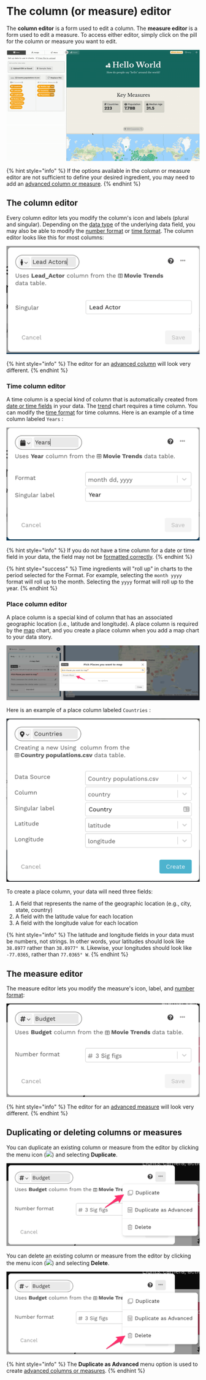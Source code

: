 # The column (or measure) editor

The **column editor** is a form used to edit a column. The **measure editor** is a form used to edit a measure. To access either editor, simply click on the pill for the column or measure you want to edit. &#x20;

![Access the column editor by clicking the column pill](<../../../.gitbook/assets/Column editor.gif>)

{% hint style="info" %}
If the options available in the column or measure editor are not sufficient to define your desired ingredient, you may need to add an [advanced column or measure](../advanced-ingredients/).&#x20;
{% endhint %}

## The column editor

Every column editor lets you modify the column's icon and labels (plural and singular). Depending on the [data type](../the-data-preview.md#data-types) of the underlying data field, you may also be able to modify the [number format](../adding-ingredients/ingredient-formats.md) or [time format](time-formats.md). The column editor looks like this for most columns:

![The column editor](<../../../.gitbook/assets/image (331) (1).png>)

{% hint style="info" %}
The editor for an [advanced column](../advanced-ingredients/) will look very different.
{% endhint %}

### Time column editor

A time column is a special kind of column that is automatically created from [date or time fields](../the-data-preview.md#data-types) in your data. The [trend](../../story-designer/charts/trend.md) chart requires a time column. You can modify the [time format](time-formats.md) for time columns. Here is an example of a time column labeled `Years` :

![The time column editor](<../../../.gitbook/assets/image (321).png>)

{% hint style="info" %}
If you do not have a time column for a date or time field in your data, the field may not be [formatted correctly](../../design-tips/preparing-your-data.md).
{% endhint %}

{% hint style="success" %}
Time ingredients will "roll up" in charts to the period selected for the Format. For example, selecting the `month yyyy` format will roll up to the month. Selecting the `yyyy` format will roll up to the year.&#x20;
{% endhint %}

### Place column editor

A place column is a special kind of column that has an associated geographic location (i.e., latitude and longitude). A place column is required by the [map](../../story-designer/charts/map.md) chart, and you create a place column when you add a map chart to your data story.&#x20;

![Place columns are created when you add a map chart](<../../../.gitbook/assets/image (362).png>)

Here is an example of a place column labeled `Countries` :

![The place column editor](<../../../.gitbook/assets/image (335).png>)

To create a place column, your data will need three fields:

1. A field that represents the name of the geographic location (e.g., city, state, country)
2. A field with the latitude value for each location
3. A field with the longitude value for each location

{% hint style="info" %}
The latitude and longitude fields in your data must be numbers, not strings. In other words, your latitudes should look like `38.8977` rather than `38.8977° N`. Likewise, your longitudes should look like `-77.0365`, rather than `77.0365° W`.
{% endhint %}

## The measure editor

The measure editor lets you modify the measure's icon, label, and [number format](../adding-ingredients/ingredient-formats.md):

![The measure editor](<../../../.gitbook/assets/image (328).png>)

{% hint style="info" %}
The editor for an [advanced measure](../advanced-ingredients/) will look very different.
{% endhint %}

## Duplicating or deleting columns or measures

You can duplicate an existing column or measure from the editor by clicking the menu icon (![](../../../.gitbook/assets/ellipsis-h-solid.svg)) and selecting **Duplicate**.

![Duplicating a column or measure](<../../../.gitbook/assets/image (338).png>)

You can delete an existing column or measure from the editor by clicking the menu icon (![](../../../.gitbook/assets/ellipsis-h-solid.svg)) and selecting **Delete**.

![Deleting a column or measure](<../../../.gitbook/assets/image (358) (1).png>)

{% hint style="info" %}
The **Duplicate as Advanced** menu option is used to create [advanced columns or measures](../advanced-ingredients/).
{% endhint %}
